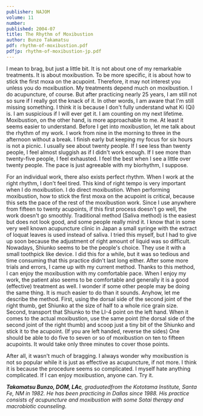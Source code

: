```yaml
---
publisher: NAJOM
volume: 11
number:
published: 2004-07
title: The Rhythm of Moxibustion
author: Bunzo Takamatsu
pdf: rhythm-of-moxibustion.pdf
pdfjp: rhythm-of-moxibustion-jp.pdf
---
```


I mean to brag, but just a little bit. It is not about one of my remarkable treatments. It is about moxibustion. To be more specific, it is about how to stick the first moxa on the acupoint. Therefore, it may not interest you unless you do moxibustion.<!--more--> My treatments depend much on moxibustion. I do acupuncture, of course. But after practicing nearly 25 years, I am still not so sure if I really got the knack of it. In other words, I am aware that I'm still missing something. I think it is because I don't fully understand what Ki (Qi) is. I am suspicious if I will ever get it. I am counting on my next lifetime. Moxibustion, on the other hand, is more approachable to me. At least it seems easier to understand. Before I get into moxibustion, let me talk about the rhythm of my work. I work from nine in the morning to three in the afternoon without a break. I finish early but keeping my focus for six hours is not a picnic. I usually see about twenty people. If I see less than twenty people, I feel almost sluggish as if I didn't work enough. If I see more than twenty-five people, I feel exhausted. I feel the best when I see a little over twenty people. The pace is just agreeable with my biorhythm, I suppose.

For an individual work, there also exists perfect rhythm. When I work at the right rhythm, I don't feel tired. This kind of right tempo is very important when I do moxibustion. I do direct moxibustion. When performing moxibustion, how to stick the first moxa on the acupoint is critical, because this sets the pace of the rest of the moxibustion work. Since I use anywhere from fifteen to twenty acupoints, if this first process doesn't go well, the work doesn't go smoothly. Traditional method (Saliva method) is the easiest but does not look good, and some people really mind it. I know that in some very well known acupuncture clinic in Japan a small syringe with the extract of loquat leaves is used instead of saliva. I tried this myself, but I had to give up soon because the adjustment of right amount of liquid was so difficult. Nowadays, Shiunko seems to be the people's choice. They use it with a small toothpick like device. I did this for a while, but it was so tedious and time consuming that this practice didn't last long either. After some more trials and errors, I came up with my current method. Thanks to this method, I can enjoy the moxibustion with my comfortable pace. When I enjoy my work, the patient also seems to be comfortable and generally it is a good (effective) treatment as well. I wonder if some other people may be doing the same thing. It is much easier to do than it sounds. Anyhow, let me describe the method. First, using the dorsal side of the second joint of the right thumb, get Shiunko at the size of half to a whole rice grain size. Second, transport that Shiunko to the LI-4 point on the left hand. When it comes to the actual moxibustion, use the same point (the dorsal side of the second joint of the right thumb) and scoop just a tiny bit of the Shiunko and stick it to the acupoint. (If you are left handed, reverse the sides) One should be able to do five to seven or so of moxibustion on ten to fifteen acupoints. It would take only three minutes to cover those points.

After all, it wasn't much of bragging. I always wonder why moxibustion is not so popular while it is just as effective as acupuncture, if not more. I think it is because the procedure seems so complicated. I myself hate anything complicated. If I can enjoy moxibustion, anyone can. Try it.

_**Takamatsu Bunzo, DOM, LAc**, graduatedfrom the Kototama Institute, Santa Fe, NM in 1982. He has been practicing in Dallas since 1988. His practice consists of acupuncture and moxibustion with some Sotai therapy and macrobiotic counseling._
